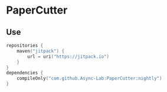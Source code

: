 # PaperCutter

## Use

```kotlin
repositories {
    maven("jitpack") {
        url = uri("https://jitpack.io")
    }
}
dependencies {
    compileOnly("com.github.Async-Lab:PaperCutter:nightly")
}
```